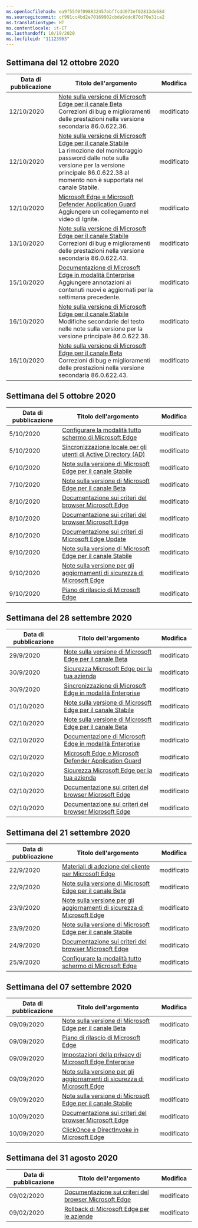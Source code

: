 ```yaml
---
ms.openlocfilehash: ea9f55f0f098832457ebffcdd073ef02813de68d
ms.sourcegitcommit: cf991cc4bd2e70169902cbda9ddc870d70e31ca2
ms.translationtype: HT
ms.contentlocale: it-IT
ms.lasthandoff: 10/19/2020
ms.locfileid: "11123963"
---
```

<!-- This file is generated automatically each week. Changes made to this file will be overwritten.-->


## Settimana del 12 ottobre 2020


| Data di pubblicazione |Titolo dell'argomento | Modifica |
|------|------------|--------|
| 12/10/2020 | [Note sulla versione di Microsoft Edge per il canale Beta](/DeployEdge/microsoft-edge-relnote-beta-channel)<br>Correzioni di bug e miglioramenti delle prestazioni nella versione secondaria 86.0.622.36. | modificato |
| 12/10/2020 | [Note sulla versione di Microsoft Edge per il canale Stabile](/DeployEdge/microsoft-edge-relnote-stable-channel)<br>La rimozione del monitoraggio password dalle note sulla versione per la versione principale 86.0.622.38 al momento non è supportata nel canale Stabile. | modificato |
| 12/10/2020 | [Microsoft Edge e Microsoft Defender Application Guard](/DeployEdge/microsoft-edge-security-windows-defender-application-guard)<br>Aggiungere un collegamento nel video di Ignite. | modificato |
| 13/10/2020 | [Note sulla versione di Microsoft Edge per il canale Stabile](/DeployEdge/microsoft-edge-relnote-stable-channel)<br>Correzioni di bug e miglioramenti delle prestazioni nella versione secondaria 86.0.622.43. | modificato |
| 15/10/2020 | [Documentazione di Microsoft Edge in modalità Enterprise](/DeployEdge/index)<br>Aggiungere annotazioni ai contenuti nuovi e aggiornati per la settimana precedente. | modificato |
| 16/10/2020 | [Note sulla versione di Microsoft Edge per il canale Stabile](/DeployEdge/microsoft-edge-relnote-stable-channel)<br>Modifiche secondarie del testo nelle note sulla versione per la versione principale 86.0.622.38. | modificato |
| 16/10/2020 | [Note sulla versione di Microsoft Edge per il canale Beta](/DeployEdge/microsoft-edge-relnote-beta-channel)<br>Correzioni di bug e miglioramenti delle prestazioni nella versione secondaria 86.0.622.43. | modificato |


## Settimana del 5 ottobre 2020


| Data di pubblicazione |Titolo dell'argomento | Modifica |
|------|------------|--------|
| 5/10/2020 | [Configurare la modalità tutto schermo di Microsoft Edge](/DeployEdge/microsoft-edge-configure-kiosk-mode) | modificato |
| 5/10/2020 | [Sincronizzazione locale per gli utenti di Active Directory (AD)](/DeployEdge/microsoft-edge-on-premises-sync) | modificato |
| 6/10/2020 | [Note sulla versione di Microsoft Edge per il canale Stabile](/DeployEdge/microsoft-edge-relnote-stable-channel) | modificato |
| 7/10/2020 | [Note sulla versione di Microsoft Edge per il canale Beta](/DeployEdge/microsoft-edge-relnote-beta-channel) | modificato |
| 8/10/2020 | [Documentazione sui criteri del browser Microsoft Edge](/DeployEdge/browser-policies/microsoft-edge-policies) | modificato |
| 8/10/2020 | [Documentazione sui criteri del browser Microsoft Edge](/DeployEdge/microsoft-edge-policies) | modificato |
| 8/10/2020 | [Documentazione sui criteri di Microsoft Edge Update](/DeployEdge/microsoft-edge-update-policies) | modificato |
| 9/10/2020 | [Note sulla versione di Microsoft Edge per il canale Stabile](/DeployEdge/microsoft-edge-relnote-stable-channel) | modificato |
| 9/10/2020 | [Note sulla versione per gli aggiornamenti di sicurezza di Microsoft Edge](/DeployEdge/microsoft-edge-relnotes-security) | modificato |
| 9/10/2020 | [Piano di rilascio di Microsoft Edge](/DeployEdge/microsoft-edge-release-schedule) | modificato |


## Settimana del 28 settembre 2020


| Data di pubblicazione |Titolo dell'argomento | Modifica |
|------|------------|--------|
| 29/9/2020 | [Note sulla versione di Microsoft Edge per il canale Beta](/DeployEdge/microsoft-edge-relnote-beta-channel) | modificato |
| 30/9/2020 | [Sicurezza Microsoft Edge per la tua azienda](/DeployEdge/ms-edge-security-for-business) | modificato |
| 30/9/2020 | [Sincronizzazione di Microsoft Edge in modalità Enterprise](/DeployEdge/microsoft-edge-enterprise-sync) | modificato |
| 01/10/2020 | [Note sulla versione di Microsoft Edge per il canale Stabile](/DeployEdge/microsoft-edge-relnote-stable-channel) | modificato |
| 02/10/2020 | [Note sulla versione di Microsoft Edge per il canale Beta](/DeployEdge/microsoft-edge-relnote-beta-channel) | modificato |
| 02/10/2020 | [Documentazione di Microsoft Edge in modalità Enterprise](/DeployEdge/index) | modificato |
| 02/10/2020 | [Microsoft Edge e Microsoft Defender Application Guard](/DeployEdge/microsoft-edge-security-windows-defender-application-guard) | modificato |
| 02/10/2020 | [Sicurezza Microsoft Edge per la tua azienda](/DeployEdge/ms-edge-security-for-business) | modificato |
| 02/10/2020 | [Documentazione sui criteri del browser Microsoft Edge](/DeployEdge/browser-policies/microsoft-edge-policies) | modificato |
| 02/10/2020 | [Documentazione sui criteri del browser Microsoft Edge](/DeployEdge/microsoft-edge-policies) | modificato |


## Settimana del 21 settembre 2020


| Data di pubblicazione |Titolo dell'argomento | Modifica |
|------|------------|--------|
| 22/9/2020 | [Materiali di adozione del cliente per Microsoft Edge](/DeployEdge/microsoft-edge-customer-adoption-kit) | modificato |
| 22/9/2020 | [Note sulla versione di Microsoft Edge per il canale Beta](/DeployEdge/microsoft-edge-relnote-beta-channel) | modificato |
| 23/9/2020 | [Note sulla versione per gli aggiornamenti di sicurezza di Microsoft Edge](/DeployEdge/microsoft-edge-relnotes-security) | modificato |
| 23/9/2020 | [Note sulla versione di Microsoft Edge per il canale Stabile](/DeployEdge/microsoft-edge-relnote-stable-channel) | modificato |
| 24/9/2020 | [Documentazione sui criteri del browser Microsoft Edge](/DeployEdge/microsoft-edge-policies) | modificato |
| 25/9/2020 | [Configurare la modalità tutto schermo di Microsoft Edge](/DeployEdge/microsoft-edge-configure-kiosk-mode) | modificato |


## Settimana del 07 settembre 2020


| Data di pubblicazione |Titolo dell'argomento | Modifica |
|------|------------|--------|
| 09/09/2020 | [Note sulla versione di Microsoft Edge per il canale Beta](/DeployEdge/microsoft-edge-relnote-beta-channel) | modificato |
| 09/09/2020 | [Piano di rilascio di Microsoft Edge](/DeployEdge/microsoft-edge-release-schedule) | modificato |
| 09/09/2020 | [Impostazioni della privacy di Microsoft Edge Enterprise](/DeployEdge/microsoft-edge-enterprise-privacy-settings) | modificato |
| 09/09/2020 | [Note sulla versione per gli aggiornamenti di sicurezza di Microsoft Edge](/DeployEdge/microsoft-edge-relnotes-security) | modificato |
| 09/09/2020 | [Note sulla versione di Microsoft Edge per il canale Stabile](/DeployEdge/microsoft-edge-relnote-stable-channel) | modificato |
| 10/09/2020 | [Documentazione sui criteri del browser Microsoft Edge](/DeployEdge/microsoft-edge-policies) | modificato |
| 10/09/2020 | [ClickOnce e DirectInvoke in Microsoft Edge](/DeployEdge/edge-learn-more-co-di) | modificato |


## Settimana del 31 agosto 2020


| Data di pubblicazione |Titolo dell'argomento | Modifica |
|------|------------|--------|
| 09/02/2020 | [Documentazione sui criteri del browser Microsoft Edge](/DeployEdge/microsoft-edge-policies) | modificato |
| 09/02/2020 | [Rollback di Microsoft Edge per le aziende](/DeployEdge/edge-learnmore-rollback) | modificato |
